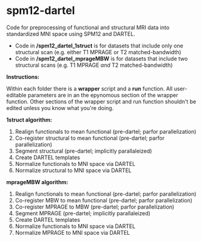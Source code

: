 # spm12-dartel

Code for preprocessing of functional and structural MRI data into standardized MNI space using SPM12 and DARTEL. 

* Code in <b>/spm12_dartel_1struct</b> is for datasets that include only one structural scan (e.g. either T1 MPRAGE or T2 matched-bandwidth)
* Code in <b>/spm12_dartel_mprageMBW</b> is for datasets that include two structural scans (e.g. T1 MPRAGE *and* T2 matched-bandwidth)

<b>Instructions:</b>

Within each folder there is a <b>wrapper</b> script and a <b>run</b> function. All user-editable parameters are in an the epynomous section of the wrapper function. Other sections of the wrapper script and run function shouldn't be edited unless you know what you're doing.

<b>1struct algorithm:</b>
1) Realign functionals to mean functional (pre-dartel; parfor parallelization)
2) Co-register structural to mean functional (pre-dartel; parfor parallelization)
3) Segment structural (pre-dartel; implicitly parallaleized)
4) Create DARTEL templates
5) Normalize functionals to MNI space via DARTEL
6) Normalize structural to MNI space via DARTEL

<b>mprageMBW algorithm:</b>
1) Realign functionals to mean functional (pre-dartel; parfor parallelization)
2) Co-register MBW to mean functional (pre-dartel; parfor parallelization)
3) Co-register MPRAGE to MBW (pre-dartel; parfor parallelization)
4) Segment MPRAGE (pre-dartel; implicitly parallaleized)
5) Create DARTEL templates
6) Normalize functionals to MNI space via DARTEL
7) Normalize MPRAGE to MNI space via DARTEL

